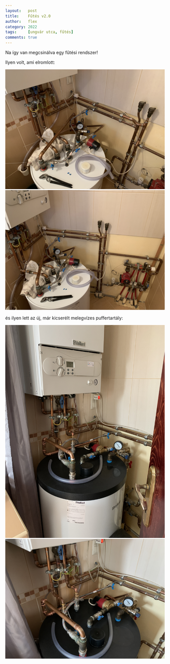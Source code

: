 ```yaml
---
layout:   post
title:    Fűtés v2.0
author:   flex
category: 2022
tags:     [ungvár utca, fűtés]
comments: true
---
```


Na így van megcsinálva egy fűtési rendszer!

Ilyen volt, ami elromlott:

<img class="shadow" alt="Ungvár utca, 2022.05.03." data-description="Ungvár utca, 2022.05.03." src="photos/20220503_ungvar_utca/IMG_6114.JPG">

<img class="shadow" alt="Ungvár utca, 2022.05.03." data-description="Ungvár utca, 2022.05.03." src="photos/20220503_ungvar_utca/IMG_6115.JPG">

és ilyen lett az új, már kicserélt melegvízes puffertartály:

<img class="shadow" alt="Ungvár utca, 2022.05.03." data-description="Ungvár utca, 2022.05.03." src="photos/20220503_ungvar_utca/IMG_6120.JPG">

<img class="shadow" alt="Ungvár utca, 2022.05.03." data-description="Ungvár utca, 2022.05.03." src="photos/20220503_ungvar_utca/IMG_6121.JPG">